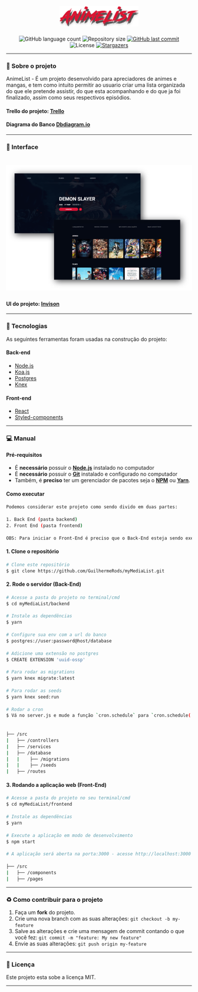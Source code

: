 <h1 align="center">
    <img alt="animeList" title="animeList" src="assets/logo.png" />
</h1>

<p align="center">
  <img alt="GitHub language count" src="https://img.shields.io/github/languages/count/GuilhermeRods/myMediaList?color=%2304D361">

  <img alt="Repository size" src="https://img.shields.io/github/repo-size/GuilhermeRods/myMediaList">
  
  <a href="https://github.com/GuilhermeRods/myMediaList/commits/master">
    <img alt="GitHub last commit" src="https://img.shields.io/github/last-commit/WesleyMarquesGit/Ecoleta">
  </a>

  <img alt="License" src="https://img.shields.io/badge/license-MIT-brightgreen">
   <a href="https://github.com/GuilhermeRods/myMediaList/stargazers">
    <img alt="Stargazers" src="https://img.shields.io/github/stars/GuilhermeRods/myMediaList?style=social">
  </a>
</p>

---

### :rocket: Sobre o projeto

AnimeList - É um projeto desenvolvido para apreciadores de animes e mangas, e tem como intuito permitir ao usuario criar uma lista organizada do que ele pretende assistir, do que esta acompanhando e do que ja foi finalizado, assim como seus respectivos episódios.

#### Trello do projeto: [Trello](https://trello.com/b/g5JLhrEs/mymidialist-sprint-1)

#### Diagrama do Banco [Dbdiagram.io](https://dbdiagram.io/d/5ec5b08039d18f5553ff874a)

---

### 🎨 Interface

<h1 align="center">
  <img alt="interface" title="interface" src="assets/interface.png" width='800px'>
</h1>

#### UI do projeto: [Invison](https://wesley739884.invisionapp.com/prototype/ck9efkmdw008ol50112om3y6f/play)

---

### :space_invader: Tecnologias

As seguintes ferramentas foram usadas na construção do projeto:

#### Back-end

- [Node.js][nodejs]
- [Koa.js][koajs]
- [Postgres][postgres]
- [Knex][knex]

#### Front-end

- [React][reactjs]
- [Styled-components][styledcomponents]

---

### :computer: Manual

#### Pré-requisitos

- É **necessário** possuir o **[Node.js][nodejs]** instalado no computador
- É **necessário** possuir o **[Git][git]** instalado e configurado no computador
- Também, é **preciso** ter um gerenciador de pacotes seja o **[NPM][npm]** ou **[Yarn][yarn]**.

#### Como executar

```bash
Podemos considerar este projeto como sendo divido em duas partes:

1. Back End (pasta backend)
2. Front End (pasta frontend)

OBS: Para iniciar o Front-End é preciso que o Back-End esteja sendo executado.
```

#### 1. Clone o repositório

```bash
# Clone este repositório
$ git clone https://github.com/GuilhermeRods/myMediaList.git
```

#### 2. Rode o servidor (Back-End)

```bash
# Acesse a pasta do projeto no terminal/cmd
$ cd myMediaList/backend

# Instale as dependências
$ yarn

# Configure sua env com a url do banco
$ postgres://user:password@host/database

# Adicione uma extensão no postgres
$ CREATE EXTENSION 'uuid-ossp'

# Para rodar as migrations
$ yarn knex migrate:latest

# Para rodar as seeds
$ yarn knex seed:run

# Rodar a cron
$ Vá no server.js e mude a função `cron.schedule` para `cron.schedule('* * * * * *', animeCron)`


├── /src
|   ├── /controllers
|   ├── /services
|   ├── /database
|   |    ├── /migrations
|   |    ├── /seeds
|   ├── /routes
```

#### 3. Rodando a aplicação web (Front-End)

```bash
# Acesse a pasta do projeto no seu terminal/cmd
$ cd myMediaList/frontend

# Instale as dependências
$ yarn

# Execute a aplicação em modo de desenvolvimento
$ npm start

# A aplicação será aberta na porta:3000 - acesse http://localhost:3000

├── /src
|   ├── /components
|   ├── /pages

```

---

### :recycle: Como contribuir para o projeto

1. Faça um **fork** do projeto.
2. Crie uma nova branch com as suas alterações: `git checkout -b my-feature`
3. Salve as alterações e crie uma mensagem de commit contando o que você fez: `git commit -m "feature: My new feature"`
4. Envie as suas alterações: `git push origin my-feature`

---

### :page_with_curl: Licença

Este projeto esta sobe a licença MIT.

---

[yarn]: https://yarnpkg.com/
[npm]: https://www.npmjs.com/
[nodejs]: https://nodejs.org/
[koajs]: https://koajs.com/
[knex]: http://knexjs.org/#Installation-node
[reactjs]: https://reactjs.org
[styledcomponents]: https://styled-components.com/docs/basics
[git]: https://git-scm.com/
[postgres]: https://www.postgresql.org/
[license]: https://opensource.org/licenses/MIT
